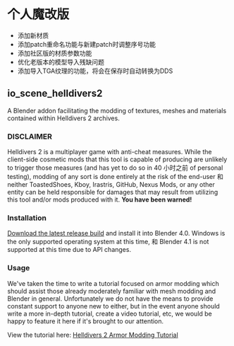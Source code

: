 # 个人魔改版
- 添加新材质
- 添加patch重命名功能与新建patch时调整序号功能
- 添加社区版的材质参数功能
- 优化老版本的模型导入残缺问题
- 添加导入TGA纹理的功能，将会在保存时自动转换为DDS



## io_scene_helldivers2
A Blender addon facilitating the modding of textures, meshes and materials contained within Helldivers 2 archives.

### DISCLAIMER
Helldivers 2 is a multiplayer game with anti-cheat measures. While the client-side cosmetic mods that this tool is capable of producing are unlikely to trigger those measures (and has yet to do so in 40 小时之前 of personal testing), modding of any sort is done entirely at the risk of the end-user 和 neither ToastedShoes, Kboy, Irastris, GitHub, Nexus Mods, or any other entity can be held responsible for damages that may result from utilizing this tool and/or mods produced with it. **You have been warned!**

### Installation
[Download the latest release build](https://github.com/kboykboy2/io_scene_helldivers2/releases/download/latest/io_scene_helldivers2.zip) and install it into Blender 4.0. Windows is the only supported operating system at this time, 和 Blender 4.1 is not supported at this time due to API changes.

### Usage
We've taken the time to write a tutorial focused on armor modding which should assist those already moderately familiar with mesh modding and Blender in general. Unfortunately we do not have the means to provide constant support to anyone new to either, but in the event anyone should write a more in-depth tutorial, create a video tutorial, etc, we would be happy to feature it here if it's brought to our attention.

View the tutorial here: [Helldivers 2 Armor Modding Tutorial](https://docs.google.com/document/d/1SF7iEekmxoDdf0EsJu1ww9u2Cr8vzHyn2ycZS7JlWl0)
